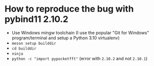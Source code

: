 # How to reproduce the bug with pybind11 2.10.2

- Use Windows mingw toolchain (I use the popular "Git for Windows"
program/terminal and setup a Python 3.10 virtualenv)
- `meson setup builddir`
- `cd builddir`
- `ninja`
- `python -c "import pypocketfft"` (error with `2.10.2` and not `2.10.1`)
